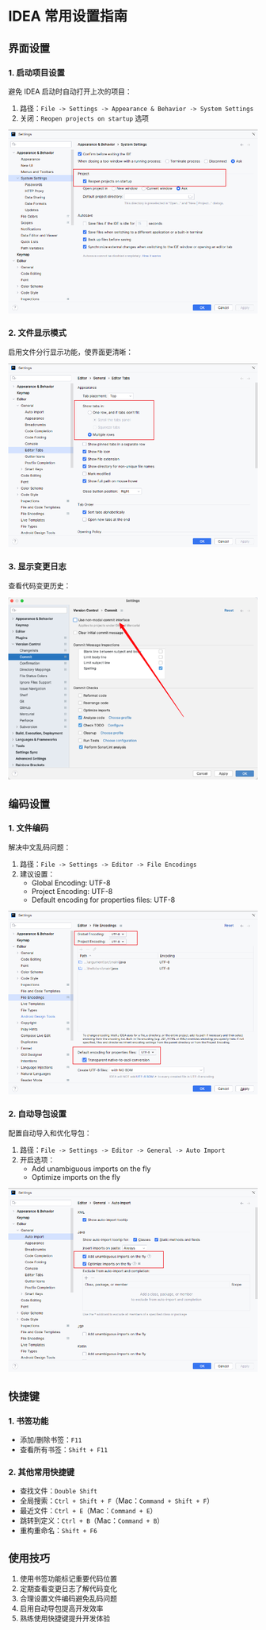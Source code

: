 # IDEA 常用设置指南

## 界面设置

### 1. 启动项目设置
避免 IDEA 启动时自动打开上次的项目：

1. 路径：`File -> Settings -> Appearance & Behavior -> System Settings`
2. 关闭：`Reopen projects on startup` 选项

![image.png](./imgs/1703210222451-d8c15f36-8cd5-4a41-90eb-ecc307f78f95.png)

### 2. 文件显示模式

启用文件分行显示功能，使界面更清晰：

![image.png](./imgs/1703227344699-3e8f0bd1-2348-4528-8ee7-6b688f1d48cf.png)

### 3. 显示变更日志
查看代码变更历史：

![image.png](./imgs/1704809981289-d116782f-ccd0-49cb-a99c-d5ae4fbaeae7.png)

## 编码设置

### 1. 文件编码
解决中文乱码问题：

1. 路径：`File -> Settings -> Editor -> File Encodings`
2. 建议设置：
   - Global Encoding: UTF-8
   - Project Encoding: UTF-8
   - Default encoding for properties files: UTF-8

![image.png](./imgs/1703210778867-a6f9f883-9485-4053-8aea-71f42a0f072a.png)

### 2. 自动导包设置
配置自动导入和优化导包：

1. 路径：`File -> Settings -> Editor -> General -> Auto Import`
2. 开启选项：
   - Add unambiguous imports on the fly
   - Optimize imports on the fly

![image.png](./imgs/1703210543512-105a81f4-e567-4455-83a9-0c093dccce73.png)

## 快捷键

### 1. 书签功能
- 添加/删除书签：`F11`
- 查看所有书签：`Shift + F11`

### 2. 其他常用快捷键
- 查找文件：`Double Shift`
- 全局搜索：`Ctrl + Shift + F`（Mac：`Command + Shift + F`）
- 最近文件：`Ctrl + E`（Mac：`Command + E`）
- 跳转到定义：`Ctrl + B`（Mac：`Command + B`）
- 重构重命名：`Shift + F6`

## 使用技巧

1. 使用书签功能标记重要代码位置
2. 定期查看变更日志了解代码变化
3. 合理设置文件编码避免乱码问题
4. 启用自动导包提高开发效率
5. 熟练使用快捷键提升开发体验
